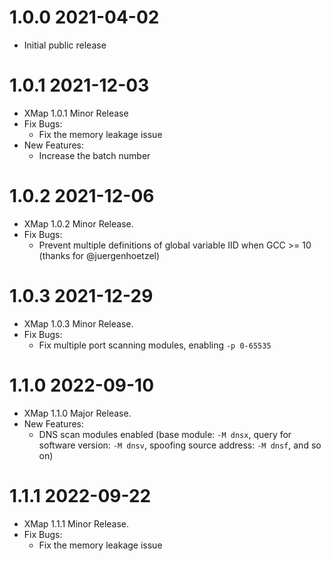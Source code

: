# 1.0.0 2021-04-02
* Initial public release

# 1.0.1 2021-12-03
* XMap 1.0.1 Minor Release
* Fix Bugs:
  * Fix the memory leakage issue
* New Features:
  * Increase the batch number

# 1.0.2 2021-12-06
* XMap 1.0.2 Minor Release.
* Fix Bugs:
    * Prevent multiple definitions of global variable IID when GCC >= 10 (thanks for @juergenhoetzel)

# 1.0.3 2021-12-29
* XMap 1.0.3 Minor Release.
* Fix Bugs:
  * Fix multiple port scanning modules, enabling `-p 0-65535`

# 1.1.0 2022-09-10
* XMap 1.1.0 Major Release.
* New Features:
  * DNS scan modules enabled (base module: `-M dnsx`, query for software version: `-M dnsv`, spoofing source address: `-M dnsf`, and so on)

# 1.1.1 2022-09-22
* XMap 1.1.1 Minor Release.
* Fix Bugs:
  * Fix the memory leakage issue

